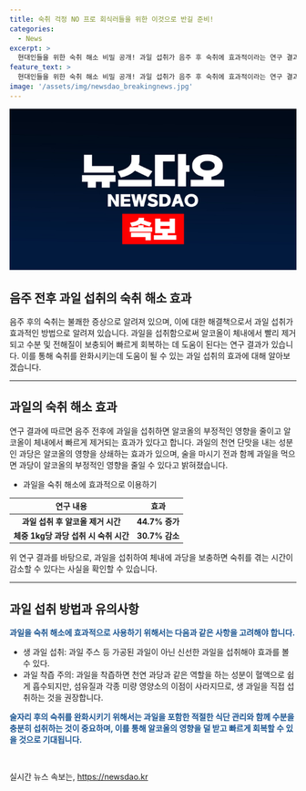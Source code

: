 ```yaml
---
title: 숙취 걱정 NO 프로 회식러들을 위한 이것으로 반길 준비!
categories:
  - News
excerpt: >
  현대인들을 위한 숙취 해소 비밀 공개! 과일 섭취가 음주 후 숙취에 효과적이라는 연구 결과가 소개돼 화제다. 과일은 알코올의 부정적 영향을 상쇄하고, 체내 알코올 제거 시간을 44.7% 증가시킨다. 과당을 함유한 과일은 음주 전후에 섭취하면 혈중 알코올 농도를 빠르게 줄이며, 천연 단맛을 내는 과당은 알코올의 영향을 줄이는 효과가 있다고 전문가들은 강조한다. 단, 가공된 과일 제품보다는 생 과일을 섭취하는 것이 효과적이라고 주의를 요구한다.
feature_text: >
  현대인들을 위한 숙취 해소 비밀 공개! 과일 섭취가 음주 후 숙취에 효과적이라는 연구 결과가 소개돼 화제다. 과일은 알코올의 부정적 영향을 상쇄하고, 체내 알코올 제거 시간을 44.7% 증가시킨다. 과당을 함유한 과일은 음주 전후에 섭취하면 혈중 알코올 농도를 빠르게 줄이며, 천연 단맛을 내는 과당은 알코올의 영향을 줄이는 효과가 있다고 전문가들은 강조한다. 단, 가공된 과일 제품보다는 생 과일을 섭취하는 것이 효과적이라고 주의를 요구한다.
image: '/assets/img/newsdao_breakingnews.jpg'
---
```


<p><img src="/assets/img/newsdao_breakingnews.jpg" alt="ontimetimes 속보" /></p>

<h2>음주 전후 과일 섭취의 숙취 해소 효과</h2>

<p data-ke-size="size16">음주 후의 숙취는 불쾌한 증상으로 알려져 있으며, 이에 대한 해결책으로서 과일 섭취가 효과적인 방법으로 알려져 있습니다. 과일을 섭취함으로써 알코올이 체내에서 빨리 제거되고 수분 및 전해질이 보충되어 빠르게 회복하는 데 도움이 된다는 연구 결과가 있습니다. 이를 통해 숙취를 완화시키는데 도움이 될 수 있는 과일 섭취의 효과에 대해 알아보겠습니다.</p>

<hr>

<h2 data-ke-size="size26">과일의 숙취 해소 효과</h2>

<p data-ke-size="size16">연구 결과에 따르면 음주 전후에 과일을 섭취하면 알코올의 부정적인 영향을 줄이고 알코올이 체내에서 빠르게 제거되는 효과가 있다고 합니다. 과일의 천연 단맛을 내는 성분인 과당은 알코올의 영향을 상쇄하는 효과가 있으며, 술을 마시기 전과 함께 과일을 먹으면 과당이 알코올의 부정적인 영향을 줄일 수 있다고 밝혀졌습니다.</p>

<ul>
<li>과일을 숙취 해소에 효과적으로 이용하기</li>
</ul>

<table>
<thead>
<tr>
<th style="text-align: center; height: 17px;"><b>연구 내용</b></th>
<th style="text-align: center; height: 17px;"><b>효과</b></th>
</tr>
</thead>
<tbody>
<tr>
<td style="text-align: center; height: 17px;"><b>과일 섭취 후 알코올 제거 시간</b></td>
<td style="text-align: center; height: 17px;"><b>44.7% 증가</b></td>
</tr>
<tr>
<td style="text-align: center; height: 17px;"><b>체중 1kg당 과당 섭취 시 숙취 시간</b></td>
<td style="text-align: center; height: 17px;"><b>30.7% 감소</b></td>
</tr>
</tbody>
</table>

<p data-ke-size="size16">위 연구 결과를 바탕으로, 과일을 섭취하여 체내에 과당을 보충하면 숙취를 겪는 시간이 감소할 수 있다는 사실을 확인할 수 있습니다.</p>

<hr>

<h2 data-ke-size="size26">과일 섭취 방법과 유의사항</h2>

<p data-ke-size="size16"><b><span style="color: #1a5490;">과일을 숙취 해소에 효과적으로 사용하기 위해서는 다음과 같은 사항을 고려해야 합니다.</span></b></p>

<ul>
<li>생 과일 섭취: 과일 주스 등 가공된 과일이 아닌 신선한 과일을 섭취해야 효과를 볼 수 있다.</li>
<li>과일 착즙 주의: 과일을 착즙하면 천연 과당과 같은 역할을 하는 성분이 혈액으로 쉽게 흡수되지만, 섬유질과 각종 미량 영양소의 이점이 사라지므로, 생 과일을 직접 섭취하는 것을 권장합니다.</li>
</ul>

<p data-ke-size="size16"><b><span style="color: #1a5490;">술자리 후의 숙취를 완화시키기 위해서는 과일을 포함한 적절한 식단 관리와 함께 수분을 충분히 섭취하는 것이 중요하며, 이를 통해 알코올의 영향을 덜 받고 빠르게 회복할 수 있을 것으로 기대됩니다.</span></b></p>

<p data-ke-size="size16">&nbsp;</p>
실시간 뉴스 속보는, <a href="https://newsdao.kr" rel="dofollow">https://newsdao.kr</a>


